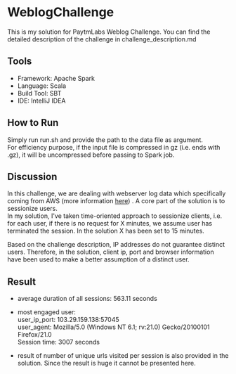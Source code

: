 # WeblogChallenge  
This is my solution for PaytmLabs Weblog Challenge.
You can find the detailed description of the challenge in challenge_description.md

## Tools
* Framework: Apache Spark
* Language: Scala
* Build Tool: SBT
* IDE: IntelliJ IDEA


## How to Run
Simply run run.sh and provide the path to the data file as argument.  
For efficiency purpose, if the input file is compressed in gz (i.e. ends with .gz), 
it will be uncompressed before passing to Spark job.

## Discussion
In this challenge, we are dealing with webserver log data which specifically coming from 
AWS (more information [here](https://docs.aws.amazon.com/elasticloadbalancing/latest/classic/access-log-collection.html#access-log-entry-format))
. A core part of the solution is to sessionize users.   
In my solution, I've taken time-oriented approach to sessionize clients, i.e. for each user, 
if there is no request for X minutes, we assume user has terminated the session.
In the solution X has been set to 15 minutes.

Based on the challenge description, IP addresses do not guarantee distinct users. 
Therefore, in the solution, client ip, port and browser information have been used to make a better assumption of a distinct user.

 
## Result
* average duration of all sessions: 563.11 seconds
* most engaged user:   
user_ip_port: 103.29.159.138:57045  
user_agent: Mozilla/5.0 (Windows NT 6.1; rv:21.0) Gecko/20100101 Firefox/21.0  
Session time: 3007 seconds  

* result of number of unique urls visited per session is also provided in the solution. Since the result is huge it cannot be presented here.
